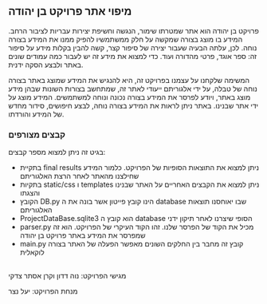 ## מיפוי אתר פרויקט בן יהודה
פרויקט בן יהודה הוא אתר שמטרתו שימור, הנגשה וחשיפת יצירות עבריות לציבור הרחב.
המידע בו מוצג בצורה שמקשה על חלק ממשתמשיו להפיק ממנו את המידע בצורה נוחה. לכן, עלתה הבעיה שעבור יצירה של סיפור קצר, קשה להבין בקלות מידע על סיפור זה: ספר אוגד, פרטי מהדורה ועוד. כדי למצוא את מידע זה יש לעבור כמה עמודים שונים באתר ולבצע הסקה ידנית.

המשימה שלקחנו על עצמנו בפרויקט זה, היא להנגיש את המידע שמוצג באתר בצורה נוחה של טבלה, על ידי אלגוריתם ייעודי לאתר זה, שמתחשב בצורות השונות שבהן מידע מוצג באתר, ויודע לפרסר את המידע  בצורה נכונה ונוחה למשתמשים. המידע מוצג על ידי אתר שבנינו. באתר ניתן לראות את המידע בצורה נוחה, לבצע חיפושים, סידור מחדש של המידע והורדתו.
### קבצים מצורפים
בגיט זה ניתן למצוא מספר קבצים:
- בתקיית final results ניתן למצוא את התוצאות הסופיות של הפרויקט. כלמור המידע שחילצנו מהאתר לאחר הרצת האלגוריתם
- בתקיות static/css ו templates ניתן למצוא את הקבצים האחריים על האתר שבנינו והצגתו
- הקובץ DB.py הינו קובץ פייטון אשר בונה את ה database שבו יאוחסנו תוצאות האלגוריתם
- ProjectDataBase.sqlite3 הוא קובץ ה database הסופי שיצרנו לאחר תיקון ידני
- parser.py מכיל את הקוד של הפרסר שלנו. זהו הקוד העיקרי של הפרויקט. הוא זה שמפרסר את המידע באתר פרויקט בן יהודה
- main.py קובץ זה מחבר בין החלקים השונים מאפשר הפעלה של האתר בצורה לוקאלית
##
מגישי הפרויקט: נוה דדון וקרן אסתר צדקי

מנחת הפרויקט: יעל נצר

